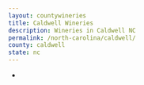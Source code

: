 ```yaml
---
layout: countywineries
title: Caldwell Wineries
description: Wineries in Caldwell NC
permalink: /north-carolina/caldwell/
county: caldwell
state: nc
---
```

-
